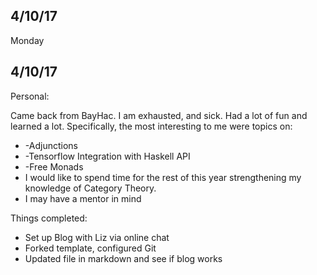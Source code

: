 ## 4/10/17

Monday

## 4/10/17


Personal: 

Came back from BayHac. I am exhausted, and sick. 
Had a lot of fun and learned a lot. Specifically, the most interesting to me
were topics on:

- -Adjunctions
- -Tensorflow Integration with Haskell API
- -Free Monads
- I would like to spend time for the rest of this year strengthening my knowledge of Category Theory. 
- I may have a mentor in mind


Things completed: 

- Set up Blog with Liz via online chat
- Forked template, configured Git
- Updated file in markdown and see if blog works


